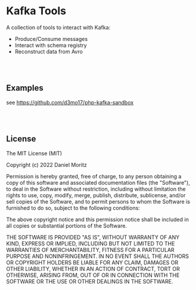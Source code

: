 # Kafka Tools

A collection of tools to interact with Kafka:

 * Produce/Consume messages
 * Interact with schema registry
 * Reconstruct data from Avro

\
&nbsp;

## Examples

see https://github.com/d3mo17/php-kafka-sandbox

\
&nbsp;

## License

The MIT License (MIT)

Copyright (c) 2022 Daniel Moritz

Permission is hereby granted, free of charge, to any person obtaining a copy of
this software and associated documentation files (the "Software"), to deal in
the Software without restriction, including without limitation the rights to
use, copy, modify, merge, publish, distribute, sublicense, and/or sell copies of
the Software, and to permit persons to whom the Software is furnished to do so,
subject to the following conditions:

The above copyright notice and this permission notice shall be included in all
copies or substantial portions of the Software.

THE SOFTWARE IS PROVIDED "AS IS", WITHOUT WARRANTY OF ANY KIND, EXPRESS OR
IMPLIED, INCLUDING BUT NOT LIMITED TO THE WARRANTIES OF MERCHANTABILITY, FITNESS
FOR A PARTICULAR PURPOSE AND NONINFRINGEMENT. IN NO EVENT SHALL THE AUTHORS OR
COPYRIGHT HOLDERS BE LIABLE FOR ANY CLAIM, DAMAGES OR OTHER LIABILITY, WHETHER
IN AN ACTION OF CONTRACT, TORT OR OTHERWISE, ARISING FROM, OUT OF OR IN
CONNECTION WITH THE SOFTWARE OR THE USE OR OTHER DEALINGS IN THE SOFTWARE.